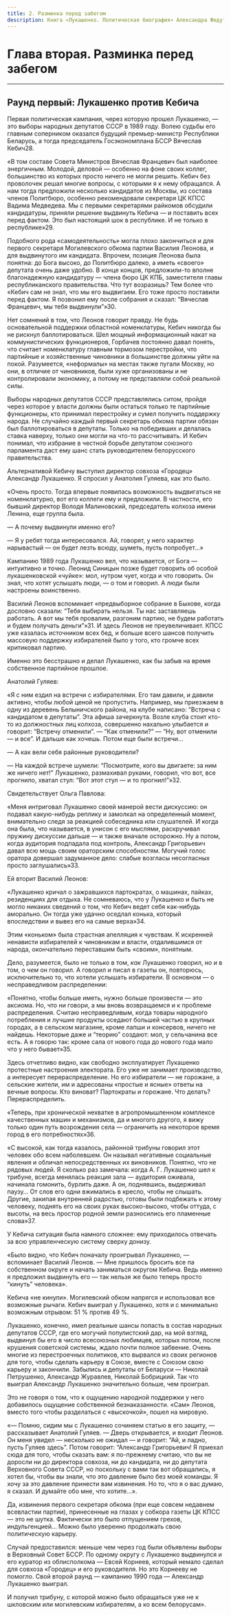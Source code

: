 ```yaml
---
title: 2. Разминка перед забегом
description: Книга «Лукашенко. Политическая биография» Александра Федуты. Глава вторая. Разминка перед забегом 
---
```


# Глава вторая. Разминка перед забегом

---

## Раунд первый: Лукашенко против Кебича  

Первая политическая кампания, через которую прошел Лукашенко, — это выборы народных депутатов СССР в 1989 году. Волею судьбы его главным соперником оказался будущий премьер-министр Республики Беларусь, а тогда председатель Госэкономплана БССР Вячеслав Кебич28.

«В том составе Совета Министров Вячеслав Францевич был наиболее энергичным. Молодой, деловой — особенно на фоне своих коллег, большинство из которых просто ничего не могли решить. Кебич без проволочек решал многие вопросы, с которыми я к нему обращался. А нам тогда предложили несколько кандидатов из Москвы, из состава членов Политбюро, особенно рекомендовали секретаря ЦК КПСС Вадима Медведева. Мы с первыми секретарями райкомов обсудили кандидатуры, приняли решение выдвинуть Кебича — и поставить всех перед фактом. Это был настоящий шок в республике. И не только в республике»29.

Подобного рода «самодеятельность» могла плохо закончиться и для первого секретаря Могилевского обкома партии Василия Леонова, и для выдвинутого им кандидата. Впрочем, позиция Леонова была понятна: до Бога высоко, до Политбюро далеко, а иметь «своего» депутата очень даже удобно. В конце концов, предложили-то вполне благонадежную кандидатуру — члена бюро ЦК КПБ, заместителя главы республиканского правительства. Что тут возразишь? Тем более что «Кебич сам не знал, что мы его выдвигаем. Его тоже просто поставили перед фактом. Я позвонил ему после собрания и сказал: “Вячеслав Францевич, мы тебя выдвинули”»30.

Нет сомнений в том, что Леонов говорит правду. Не будь основательной поддержки областной номенклатуры, Кебич никогда бы не рискнул баллотироваться. Шел мощный информационный накат на коммунистических функционеров, Горбачев постоянно давал понять, что считает номенклатуру главным тормозом перестройки, что партийные и хозяйственные чиновники в большинстве должны уйти на покой. Разумеется, «неформалы» на местах также пугали Москву, но они, в отличие от чиновников, были хуже организованы и не контролировали экономику, а потому не представляли собой реальной силы.

Выборы народных депутатов СССР представлялись ситом, пройдя через которое у власти должны были остаться только те партийные функционеры, кто принимал перестройку и сумел получить поддержку народа. Не случайно каждый первый секретарь обкома партии обязан был баллотироваться в депутаты. Только на победивших и делалась ставка наверху, только они могли на что-то рассчитывать. И Кебич понимал, что избрание в честной борьбе депутатом союзного парламента даст ему шанс стать руководителем белорусского правительства.

Альтернативой Кебичу выступил директор совхоза «Городец» Александр Лукашенко. Я спросил у Анатолия Гуляева, как это было.

«Очень просто. Тогда впервые появилась возможность выдвигаться не номенклатурно, вот его коллеги ему и предложили. В частности, его бывший директор Володя Малиновский, председатель колхоза имени Ленина, еще группа была.

— А почему выдвинули именно его?

— Я у ребят тогда интересовался. Ай, говорят, у него характер нарывастый — он будет лезть всюду, шуметь, пусть попробует…»


Кампанию 1989 года Лукашенко вел, что называется, от Бога — интуитивно и точно. Леонид Синицын позже будет говорить об особой лукашенковской «чуйке»: мол, нутром чует, когда и что говорить. Он знал, что хотят услышать люди, — о том и говорил. А люди были настроены воинственно.

Василий Леонов вспоминает «предвыборное собрание в Быхове, когда дословно сказали: “Тебя выбирать нельзя. Ты нас заставляешь работать. А вот мы тебя провалим, разгоним партию, не будем работать и будем получать деньги”»31. И здесь Леонов не преувеличивает. КПСС уже казалась источником всех бед, и больше всего шансов получить массовую поддержку избирателей было у того, кто громче всех критиковал партию.

Именно это бесстрашно и делал Лукашенко, как бы забыв на время собственное партийное прошлое.

Анатолий Гуляев:

«Я с ним ездил на встречи с избирателями. Его там давили, и давили активно, чтобы любой ценой не пропустить. Например, мы приезжаем в одну из деревень Белыничского района, на клубе написано: “Встреча с кандидатом в депутаты”. Эта афиша зачеркнута. Возле клуба стоит кто-то из должностных лиц колхоза, совершенно нахально улыбается и говорит: “Встречу отменили”. — “Как отменили?” — “Ну, вот отменили — и все”. И дальше как хочешь. Потом еще были встречи…

— А как вели себя районные руководители?

— На каждой встрече шумели: “Посмотрите, кого вы двигаете: за ним же ничего нет\!” Лукашенко, размахивал руками, говорил, что вот, все прогнило, хватал стул: “Вот этот стул — и то прогнил\!”»32.

Свидетельствует Ольга Павлова:

«Меня интриговал Лукашенко своей манерой вести дискуссию: он подавал какую-нибудь реплику и замолкал на определенный момент, внимательно следя за реакцией собеседника или слушателей. И когда она была, что называется, в унисон с его мыслями, раскручивал пружину дискуссии дальше — и также вначале осторожно. Ну а потом, когда аудитория подпадала под контроль, Александр Григорьевич давал всю мощь своим ораторским способностям. Могучий голос оратора довершал задуманное дело: слабые возгласы несогласных просто заглушались»33.

Ей вторит Василий Леонов:

«Лукашенко кричал о зажравшихся партократах, о машинах, пайках, резиденциях для отдыха. Не сомневаюсь, что у Лукашенко и быть не могло никаких сведений о том, что Кебич ведет себя как-нибудь аморально. Он тогда уже удачно оседлал конька, который впоследствии и вывез его на самые верха»34.

Этим «коньком» была страстная апелляция к чувствам. К искренней ненависти избирателей к чиновникам и власти, отдалившимся от народа, окончательно переставшим быть «своим», понятным.


Дело, разумеется, было не только в том, *как* Лукашенко говорил, но и в том, о *чем* он говорил. А говорил и писал в газеты он, повторюсь, исключительно то, что хотели услышать избиратели. В основном — о несправедливом распределении:

«Понятно, чтобы больше иметь, нужно больше произвести — это аксиома. Но, что ни говори, а мы вновь возвращаемся и к проблеме распределения. Считаю несправедливым, когда товары народного потребления и лучшие продукты оседают большей частью в крупных городах, а в сельском магазине, кроме лапши и консервов, ничего не найдешь. Некоторые даже и “теорию” создают: мол, у сельчанина все есть. А я говорю так: кроме сала от нового года до нового года мало что у него бывает»35.

Здесь отчетливо видно, как свободно эксплуатирует Лукашенко протестные настроения электората. Его уже не занимает производство, а интересует перераспределение. Но его избиратели — не горожане, а сельские жители, им и адресованы «простые и ясные» ответы на вечные вопросы. Кто виноват? Партократы и горожане. Что делать? Перераспределить.

«Теперь, при хронической нехватке в агропромышленном комплексе качественных машин и механизмов, да и многого другого, я вижу только один путь возрождения села — ограничить на некоторое время город в его потребностях»36.


«С высокой, как тогда казалось, районной трибуны говорил этот человек обо всем наболевшем. Он называл негативные социальные явления и обличал непосредственных их виновников. Понятно, что не рядовых людей. Я сколько раз замечала: когда А. Г. Лукашенко шел к трибуне, всегда менялась реакция зала — аудитория оживала, начинала гомонить, бурлить даже. А он, поднявшись, выдерживал паузу… От слов его одни вжимались в кресло, чтобы не слышать. Другие, закипая внутренней радостью, готовы были подбежать к этому человеку, поднять его на своих руках высоко-высоко, чтобы оттуда, с высоты, на весь простор родной земли разносились его пламенные слова»37.

У Кебича ситуация была намного сложнее: ему приходилось отвечать за всю управленческую систему сверху донизу.

«Было видно, что Кебич поначалу проигрывал Лукашенко, — вспоминает Василий Леонов. — Мне пришлось бросить все па собственном округе и начать заниматься округом Кебича. Ведь именно я предложил выдвинуть его — так нельзя же было теперь просто “кинуть” человека».

Кебича «не кинули». Могилевский обком напрягся и использовал все возможные рычаги. Кебич выиграл у Лукашенко, хотя и с минимально возможным отрывом: 51 % против 49 %.

Лукашенко, конечно, имел реальные шансы попасть в состав народных депутатов СССР, где его могучий популистский дар, на мой взгляд, выдвинул бы его в число всесоюзных любимцев, которых потом, после крушения советской системы, ждало почти полное забвение. Очень многие из перестроечных политиков, кто вырвался из своих регионов для того, чтобы сделать карьеру в Союзе, вместе с Союзом свою карьеру и закончили. Забылись и депутаты от Беларуси — Николай Петрушенко, Александр Журавлев, Николай Бобрицкий. Так что выиграл Александр Лукашенко значительно больше, чем проиграл.

Это не говоря о том, что к ощущению народной поддержки у него добавилось ощущение собственной безнаказанности. «Сам» Леонов, вместо того чтобы разделаться с «выскочкой», пошел на мировую.

«— Помню, сидим мы с Лукашенко сочиняем статью в его защиту, — рассказывает Анатолий Гуляев. — Дверь открывается, и входит Леонов. Он меня увидел — несколько не ожидал — и говорит: “Ай, и ладно, пусть Гуляев здесь”. Потом говорит: “Александр Григорьевич\! Я приехал сюда для того, чтобы сказать вам: я по-прежнему считаю, что вы не доросли ни до директора совхоза, ни до кандидата, ни до депутата Верховного Совета СССР, но поскольку с вами так вот обращались, я хотел бы, чтобы вы знали, что это давление было без моей команды. Я хочу за это давление принести вам извинения. Но то, что я о вас думаю, я сказал. И думайте обо мне, что хотите…».


Да, извинения первого секретаря обкома \(при еще совсем недавнем всевластии партии\), принесенные на глазах у собкора газеты ЦК КПСС — это не шутка. Фактически это было отпущением грехов, индульгенцией… Можно было уверенно продолжать свою политическую карьеру.

Случай предоставился: меньше чем через год были объявлены выборы в Верховный Совет БССР. По одному округу с Лукашенко выдвинулся и его куратор из облисполкома — Евсей Корнеев, который немало сделал для совхоза «Городец» и его руководителя. Но это Корнееву не помогло. Свой второй раунд — кампанию 1990 года — Александр Лукашенко выиграл.

И получил трибуну, с которой можно было обращаться уже не к шкловским или могилевским избирателям, а ко всем белорусам».
